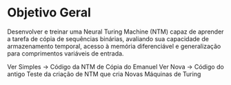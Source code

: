 
# Objetivo Geral

Desenvolver e treinar uma Neural Turing Machine (NTM) capaz de aprender a tarefa de cópia de sequências binárias, avaliando sua capacidade de armazenamento temporal, acesso à memória diferenciável e generalização para comprimentos variáveis de entrada.


Ver Simples -> Código da NTM de Cópia do Emanuel
Ver Nova -> Código do antigo Teste da criação de NTM que cria Novas Máquinas de Turing

